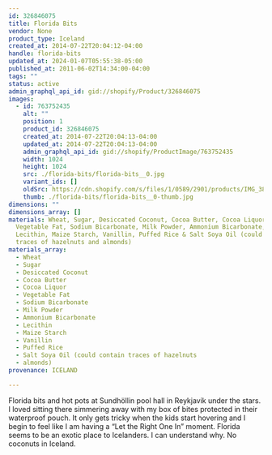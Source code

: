 ```yaml
---
id: 326846075
title: Florida Bits
vendor: None
product_type: Iceland
created_at: 2014-07-22T20:04:12-04:00
handle: florida-bits
updated_at: 2024-01-07T05:55:38-05:00
published_at: 2011-06-02T14:34:00-04:00
tags: ""
status: active
admin_graphql_api_id: gid://shopify/Product/326846075
images:
  - id: 763752435
    alt: ""
    position: 1
    product_id: 326846075
    created_at: 2014-07-22T20:04:13-04:00
    updated_at: 2014-07-22T20:04:13-04:00
    admin_graphql_api_id: gid://shopify/ProductImage/763752435
    width: 1024
    height: 1024
    src: ./florida-bits/florida-bits__0.jpg
    variant_ids: []
    oldSrc: https://cdn.shopify.com/s/files/1/0589/2901/products/IMG_3896.jpeg?v=1406073853
    thumb: ./florida-bits/florida-bits__0-thumb.jpg
dimensions: ""
dimensions_array: []
materials: Wheat, Sugar, Desiccated Coconut, Cocoa Butter, Cocoa Liquor,
  Vegetable Fat, Sodium Bicarbonate, Milk Powder, Ammonium Bicarbonate,
  Lecithin, Maize Starch, Vanillin, Puffed Rice & Salt Soya Oil (could contain
  traces of hazelnuts and almonds)
materials_array:
  - Wheat
  - Sugar
  - Desiccated Coconut
  - Cocoa Butter
  - Cocoa Liquor
  - Vegetable Fat
  - Sodium Bicarbonate
  - Milk Powder
  - Ammonium Bicarbonate
  - Lecithin
  - Maize Starch
  - Vanillin
  - Puffed Rice
  - Salt Soya Oil (could contain traces of hazelnuts
  - almonds)
provenance: ICELAND

---
```


Florida bits and hot pots at Sundhöllin pool hall in Reykjavik under the stars. I loved sitting there simmering away with my box of bites protected in their waterproof pouch. It only gets tricky when the kids start hovering and I begin to feel like I am having a “Let the Right One In” moment. Florida seems to be an exotic place to Icelanders. I can understand why. No coconuts in Iceland.